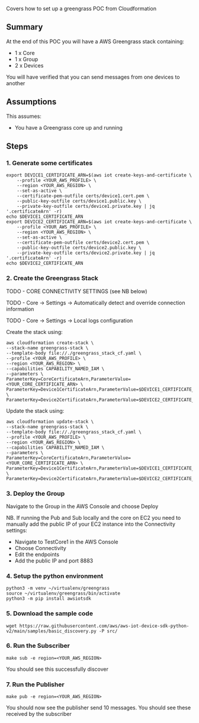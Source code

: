 Covers how to set up a greengrass POC from Cloudformation

## Summary

At the end of this POC you will have a AWS Greengrass stack containing:

* 1 x Core
* 1 x Group
* 2 x Devices

You will have verified that you can send messages from one devices to another

## Assumptions

This assumes:

* You have a Greengrass core up and running

## Steps

### 1. Generate some certificates

```
export DEVICE1_CERTIFICATE_ARN=$(aws iot create-keys-and-certificate \
    --profile <YOUR_AWS_PROFILE> \
    --region <YOUR_AWS_REGION> \
    --set-as-active \
    --certificate-pem-outfile certs/device1.cert.pem \
    --public-key-outfile certs/device1.public.key \
    --private-key-outfile certs/device1.private.key | jq '.certificateArn' -r)
echo $DEVICE1_CERTIFICATE_ARN
export DEVICE2_CERTIFICATE_ARN=$(aws iot create-keys-and-certificate \
    --profile <YOUR_AWS_PROFILE> \
    --region <YOUR_AWS_REGION> \
    --set-as-active \
    --certificate-pem-outfile certs/device2.cert.pem \
    --public-key-outfile certs/device2.public.key \
    --private-key-outfile certs/device2.private.key | jq '.certificateArn' -r)
echo $DEVICE2_CERTIFICATE_ARN
```

### 2. Create the Greengrass Stack
TODO - CORE CONNECTIVITY SETTINGS (see NB below)

TODO - Core -> Settings -> Automatically detect and override connection information

TODO - Core -> Settings -> Local logs configuration

Create the stack using:
```
aws cloudformation create-stack \
--stack-name greengrass-stack \
--template-body file://./greengrass_stack_cf.yaml \
--profile <YOUR_AWS_PROFILE> \
--region <YOUR_AWS_REGION> \
--capabilities CAPABILITY_NAMED_IAM \
--parameters \
ParameterKey=CoreCertificateArn,ParameterValue=<YOUR_CORE_CERTIFICATE_ARN> \
ParameterKey=Device1CertificateArn,ParameterValue=$DEVICE1_CERTIFICATE_ARN \
ParameterKey=Device2CertificateArn,ParameterValue=$DEVICE2_CERTIFICATE_ARN
```

Update the stack using:

```
aws cloudformation update-stack \
--stack-name greengrass-stack \
--template-body file://./greengrass_stack_cf.yaml \
--profile <YOUR_AWS_PROFILE> \
--region <YOUR_AWS_REGION> \
--capabilities CAPABILITY_NAMED_IAM \
--parameters \
ParameterKey=CoreCertificateArn,ParameterValue=<YOUR_CORE_CERTIFICATE_ARN> \
ParameterKey=Device1CertificateArn,ParameterValue=$DEVICE1_CERTIFICATE_ARN \
ParameterKey=Device2CertificateArn,ParameterValue=$DEVICE2_CERTIFICATE_ARN
```

### 3. Deploy the Group

Navigate to the Group in the AWS Console and choose Deploy

NB. If running the Pub and Sub locally and the core on EC2 you need to manually add the public IP of your EC2 instance into the Connectivity settings:
* Navigate to TestCore1 in the AWS Console
* Choose Connectivity
* Edit the endpoints
* Add the public IP and port 8883

### 4. Setup the python environment

```
python3 -m venv ~/virtualenv/greengrass
source ~/virtualenv/greengrass/bin/activate 
python3 -m pip install awsiotsdk
```

### 5. Download the sample code

```
wget https://raw.githubusercontent.com/aws/aws-iot-device-sdk-python-v2/main/samples/basic_discovery.py -P src/
```

### 6. Run the Subscriber

```
make sub -e region=<YOUR_AWS_REGION>
```

You should see this successfully discover

### 7. Run the Publisher

```
make pub -e region=<YOUR_AWS_REGION>
```

You should now see the publisher send 10 messages. You should see these received by the subscriber
